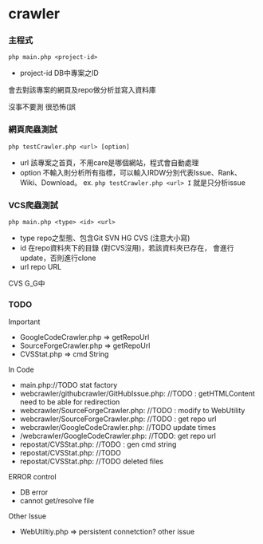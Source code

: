 crawler
=======

### 主程式
`php main.php <project-id>`

* project-id DB中專案之ID

會去對該專案的網頁及repo做分析並寫入資料庫

沒事不要測 很恐怖(誤

### 網頁爬蟲測試
`php testCrawler.php <url> [option]`

* url 該專案之首頁，不用care是哪個網站，程式會自動處理
* option 不輸入則分析所有指標，可以輸入IRDW分別代表Issue、Rank、Wiki、Download。
ex. `php testCrawler.php <url> I` 就是只分析issue

### VCS爬蟲測試
`php main.php <type> <id> <url>`

* type repo之型態、包含Git SVN HG CVS (注意大小寫)
* id 在repo資料夾下的目錄 (對CVS沒用)，若該資料夾已存在，
會進行update，否則進行clone
* url repo URL

CVS G_G中

### TODO
Important
* GoogleCodeCrawler.php => getRepoUrl
* SourceForgeCrawler.php => getRepoUrl
* CVSStat.php => cmd String

In Code
* main.php://TODO stat factory
* webcrawler/githubcrawler/GitHubIssue.php:            //TODO : getHTMLContent need to be able for redirection
* webcrawler/SourceForgeCrawler.php:        //TODO  : modify to WebUtility
* webcrawler/SourceForgeCrawler.php:        //TODO : get repo url
* webcrawler/GoogleCodeCrawler.php:            //TODO update times
* /webcrawler/GoogleCodeCrawler.php:        //TODO:  get repo url
* repostat/CVSStat.php:        //TODO : gen cmd string
* repostat/CVSStat.php:        //TODO
* repostat/CVSStat.php:        //TODO deleted files

ERROR control
* DB error
* cannot get/resolve file

Other Issue
* WebUtiltiy.php => persistent connetction?  other issue
